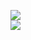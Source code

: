 [![](https://img.shields.io/badge/Made%20With-Github%20Spray-lightgrey.svg?style=for-the-badge&logo=github)](https://github.com/Annihil/github-spray#17311)  
[![](https://i.imgur.com/2DrTn0Z.gif)](https://github.com/Annihil/github-spray)